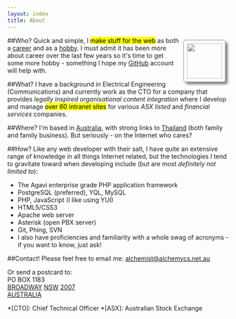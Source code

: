 ```yaml
---
layout: index
title: About
---
```


##Who?
<img src="http://www.gravatar.com/avatar/1d1aba67234940d48ce5395152eacaa7.png" style="float:right; border: 1px solid #888; padding:.5em; margin:.5em; width:80px; height:80px; border-radius: 5px; -webkit-box-shadow: 5px 5px 5px #888"/>
Quick and simple, I <mark>make stuff for the web</mark> as both a 
[career][Career Programmer] and as a [hobby]. I must admit it has been more about
career over the last few years so it's time to get some more hobby - something 
I hope my [GitHub] account will help with. 	

##What?
I have a background in
Electrical Engineering (Communications) and currently work as the CTO for a 
company that provides *legally inspired organisational content integration* 
where I develop and manage <mark>over 60 intranet sites</mark> for various
*ASX listed* and *financial services* companies.


##Where?
I'm based in [Australia], with strong links to [Thailand][] (both family and 
family business). But seriously - on the Internet who cares?

##How?
Like any web developer with their salt, I have quite an extensive range of knowledge
in all things Internet related, but the technologies I tend to gravitate toward when developing
include (but are most *definitely not limited to*):

- The Agavi enterprise grade PHP application framework
- PostgreSQL (preferred), YQL, MySQL
- PHP, JavaScript (I like using YUI)
- HTML5/CSS3
- Apache web server
- Asterisk (open PBX server)
- Git, Phing, SVN
- I also have proficiencies and familiarity with a whole swag of acronyms - if you want to know, just ask!

##Contact!
Please feel free to email me: <alchemist@alchemycs.net.au>

Or send a postcard to:  
PO BOX 1183  
[BROADWAY][] [NSW][] [2007]  
[AUSTRALIA]  


[Career Programmer]: http://careerprogrammer.tumblr.com "A day in the life of a career programmer"
[hobby]: http://earthexplorer.info "Earth Explorer - Stay Home, See the World"
[github]: https://github.com/alchemycs "AlchemyCS on GitHub"
[Australia]: http://www.earthexplorer.info/Explore/23424748-Australia-Country-Australia#locationDetail
[Thailand]: http://www.earthexplorer.info/Explore/23424960-Thailand-Country-Thailand#locationDetail
[VZ-200]: http://www.vz200.org/news.php
[Broadway]: http://www.earthexplorer.info/Explore/7225577-Broadway-Suburb-Australia#locationDetail
[2007]: http://www.earthexplorer.info/Explore/12706667-2007-Postal-Code-Australia#locationDetail
[NSW]: http://www.earthexplorer.info/Explore/2344700-New-South-Wales-State-Australia#locationDetail

*[CTO]: Chief Technical Officer
*[ASX]: Australian Stock Exchange